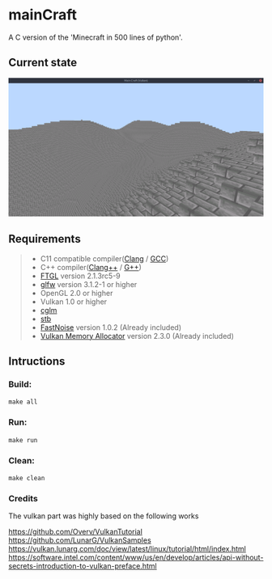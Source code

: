 # mainCraft
A C version of the 'Minecraft in 500 lines of python'.

## Current state

![plot](./assets/screenshots/maincraft-02-28-2021.png)

## Requirements

> * C11 compatible compiler([Clang](https://releases.llvm.org/download.html) / [GCC](https://repology.org/project/gcc/packages))
> * C++ compiler([Clang++](https://releases.llvm.org/download.html) / [G++](https://repology.org/project/gcc/packages))
> * [FTGL](https://repology.org/project/ftgl/packages) version 2.1.3rc5-9
> * [glfw](https://repology.org/project/glfw/packages) version 3.1.2-1 or higher
> * OpenGL 2.0 or higher
> * Vulkan 1.0 or higher
> * [cglm](https://repology.org/project/cglm/packages)
> * [stb](https://repology.org/project/stb/packages)
> * [FastNoise](https://github.com/Auburn/FastNoise) version 1.0.2 (Already included)
> * [Vulkan Memory Allocator](https://github.com/GPUOpen-LibrariesAndSDKs/VulkanMemoryAllocator) version 2.3.0 (Already included)

## Intructions

### Build:
~~~~
make all
~~~~

### Run:
~~~~
make run
~~~~

### Clean:
~~~~
make clean
~~~~

### Credits

The vulkan part was highly based on the following works

https://github.com/Overv/VulkanTutorial <br>
https://github.com/LunarG/VulkanSamples <br>
https://vulkan.lunarg.com/doc/view/latest/linux/tutorial/html/index.html <br>
https://software.intel.com/content/www/us/en/develop/articles/api-without-secrets-introduction-to-vulkan-preface.html
